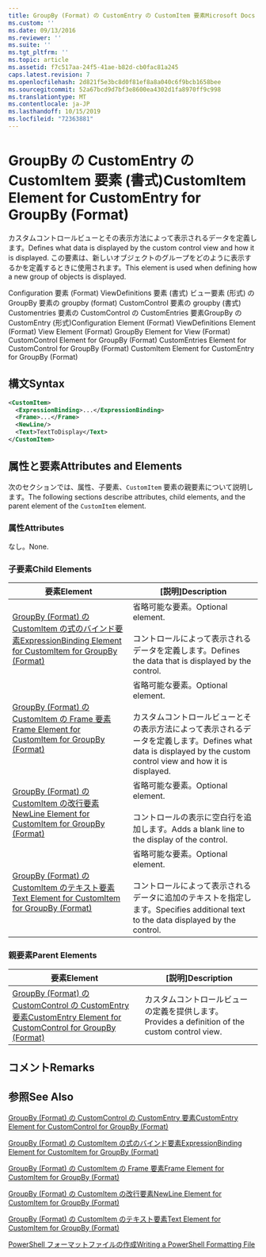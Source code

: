 ```yaml
---
title: GroupBy (Format) の CustomEntry の CustomItem 要素Microsoft Docs
ms.custom: ''
ms.date: 09/13/2016
ms.reviewer: ''
ms.suite: ''
ms.tgt_pltfrm: ''
ms.topic: article
ms.assetid: f7c517aa-24f5-41ae-b82d-cb0fac81a245
caps.latest.revision: 7
ms.openlocfilehash: 2d821f5e3bc8d0f81ef8a8a040c6f9bcb1658bee
ms.sourcegitcommit: 52a67bcd9d7bf3e8600ea4302d1fa8970ff9c998
ms.translationtype: MT
ms.contentlocale: ja-JP
ms.lasthandoff: 10/15/2019
ms.locfileid: "72363881"
---
```

# <a name="customitem-element-for-customentry-for-groupby-format"></a><span data-ttu-id="1e855-102">GroupBy の CustomEntry の CustomItem 要素 (書式)</span><span class="sxs-lookup"><span data-stu-id="1e855-102">CustomItem Element for CustomEntry for GroupBy (Format)</span></span>

<span data-ttu-id="1e855-103">カスタムコントロールビューとその表示方法によって表示されるデータを定義します。</span><span class="sxs-lookup"><span data-stu-id="1e855-103">Defines what data is displayed by the custom control view and how it is displayed.</span></span> <span data-ttu-id="1e855-104">この要素は、新しいオブジェクトのグループをどのように表示するかを定義するときに使用されます。</span><span class="sxs-lookup"><span data-stu-id="1e855-104">This element is used when defining how a new group of objects is displayed.</span></span>

<span data-ttu-id="1e855-105">Configuration 要素 (Format) ViewDefinitions 要素 (書式) ビュー要素 (形式) の GroupBy 要素の groupby (format) CustomControl 要素の groupby (書式) Customentries 要素の CustomControl の CustomEntries 要素GroupBy の CustomEntry (形式)</span><span class="sxs-lookup"><span data-stu-id="1e855-105">Configuration Element (Format) ViewDefinitions Element (Format) View Element (Format) GroupBy Element for View (Format) CustomControl Element for GroupBy (Format) CustomEntries Element for CustomControl for GroupBy (Format) CustomItem Element for CustomEntry for GroupBy (Format)</span></span>

## <a name="syntax"></a><span data-ttu-id="1e855-106">構文</span><span class="sxs-lookup"><span data-stu-id="1e855-106">Syntax</span></span>

```xml
<CustomItem>
  <ExpressionBinding>...</ExpressionBinding>
  <Frame>...</Frame>
  <NewLine/>
  <Text>TextToDisplay</Text>
</CustomItem>
```

## <a name="attributes-and-elements"></a><span data-ttu-id="1e855-107">属性と要素</span><span class="sxs-lookup"><span data-stu-id="1e855-107">Attributes and Elements</span></span>

<span data-ttu-id="1e855-108">次のセクションでは、属性、子要素、`CustomItem` 要素の親要素について説明します。</span><span class="sxs-lookup"><span data-stu-id="1e855-108">The following sections describe attributes, child elements, and the parent element of the `CustomItem` element.</span></span>

### <a name="attributes"></a><span data-ttu-id="1e855-109">属性</span><span class="sxs-lookup"><span data-stu-id="1e855-109">Attributes</span></span>

<span data-ttu-id="1e855-110">なし。</span><span class="sxs-lookup"><span data-stu-id="1e855-110">None.</span></span>

### <a name="child-elements"></a><span data-ttu-id="1e855-111">子要素</span><span class="sxs-lookup"><span data-stu-id="1e855-111">Child Elements</span></span>

|<span data-ttu-id="1e855-112">要素</span><span class="sxs-lookup"><span data-stu-id="1e855-112">Element</span></span>|<span data-ttu-id="1e855-113">[説明]</span><span class="sxs-lookup"><span data-stu-id="1e855-113">Description</span></span>|
|-------------|-----------------|
|[<span data-ttu-id="1e855-114">GroupBy (Format) の CustomItem の式のバインド要素</span><span class="sxs-lookup"><span data-stu-id="1e855-114">ExpressionBinding Element for CustomItem for GroupBy (Format)</span></span>](./expressionbinding-element-for-customitem-for-groupby-format.md)|<span data-ttu-id="1e855-115">省略可能な要素。</span><span class="sxs-lookup"><span data-stu-id="1e855-115">Optional element.</span></span><br /><br /> <span data-ttu-id="1e855-116">コントロールによって表示されるデータを定義します。</span><span class="sxs-lookup"><span data-stu-id="1e855-116">Defines the data that is displayed by the control.</span></span>|
|[<span data-ttu-id="1e855-117">GroupBy (Format) の CustomItem の Frame 要素</span><span class="sxs-lookup"><span data-stu-id="1e855-117">Frame Element for CustomItem for GroupBy (Format)</span></span>](./frame-element-for-customitem-for-groupby-format.md)|<span data-ttu-id="1e855-118">省略可能な要素。</span><span class="sxs-lookup"><span data-stu-id="1e855-118">Optional element.</span></span><br /><br /> <span data-ttu-id="1e855-119">カスタムコントロールビューとその表示方法によって表示されるデータを定義します。</span><span class="sxs-lookup"><span data-stu-id="1e855-119">Defines what data is displayed by the custom control view and how it is displayed.</span></span>|
|[<span data-ttu-id="1e855-120">GroupBy (Format) の CustomItem の改行要素</span><span class="sxs-lookup"><span data-stu-id="1e855-120">NewLine Element for CustomItem for GroupBy (Format)</span></span>](./newline-element-for-customitem-for-groupby-format.md)|<span data-ttu-id="1e855-121">省略可能な要素。</span><span class="sxs-lookup"><span data-stu-id="1e855-121">Optional element.</span></span><br /><br /> <span data-ttu-id="1e855-122">コントロールの表示に空白行を追加します。</span><span class="sxs-lookup"><span data-stu-id="1e855-122">Adds a blank line to the display of the control.</span></span>|
|[<span data-ttu-id="1e855-123">GroupBy (Format) の CustomItem のテキスト要素</span><span class="sxs-lookup"><span data-stu-id="1e855-123">Text Element for CustomItem for GroupBy (Format)</span></span>](./text-element-for-customitem-for-groupby-format.md)|<span data-ttu-id="1e855-124">省略可能な要素。</span><span class="sxs-lookup"><span data-stu-id="1e855-124">Optional element.</span></span><br /><br /> <span data-ttu-id="1e855-125">コントロールによって表示されるデータに追加のテキストを指定します。</span><span class="sxs-lookup"><span data-stu-id="1e855-125">Specifies additional text to the data displayed by the control.</span></span>|

### <a name="parent-elements"></a><span data-ttu-id="1e855-126">親要素</span><span class="sxs-lookup"><span data-stu-id="1e855-126">Parent Elements</span></span>

|<span data-ttu-id="1e855-127">要素</span><span class="sxs-lookup"><span data-stu-id="1e855-127">Element</span></span>|<span data-ttu-id="1e855-128">[説明]</span><span class="sxs-lookup"><span data-stu-id="1e855-128">Description</span></span>|
|-------------|-----------------|
|[<span data-ttu-id="1e855-129">GroupBy (Format) の CustomControl の CustomEntry 要素</span><span class="sxs-lookup"><span data-stu-id="1e855-129">CustomEntry Element for CustomControl for GroupBy (Format)</span></span>](./customentry-element-for-customcontrol-for-groupby-format.md)|<span data-ttu-id="1e855-130">カスタムコントロールビューの定義を提供します。</span><span class="sxs-lookup"><span data-stu-id="1e855-130">Provides a definition of the custom control view.</span></span>|

## <a name="remarks"></a><span data-ttu-id="1e855-131">コメント</span><span class="sxs-lookup"><span data-stu-id="1e855-131">Remarks</span></span>

## <a name="see-also"></a><span data-ttu-id="1e855-132">参照</span><span class="sxs-lookup"><span data-stu-id="1e855-132">See Also</span></span>

[<span data-ttu-id="1e855-133">GroupBy (Format) の CustomControl の CustomEntry 要素</span><span class="sxs-lookup"><span data-stu-id="1e855-133">CustomEntry Element for CustomControl for GroupBy (Format)</span></span>](./customentry-element-for-customcontrol-for-groupby-format.md)

[<span data-ttu-id="1e855-134">GroupBy (Format) の CustomItem の式のバインド要素</span><span class="sxs-lookup"><span data-stu-id="1e855-134">ExpressionBinding Element for CustomItem for GroupBy (Format)</span></span>](./expressionbinding-element-for-customitem-for-groupby-format.md)

[<span data-ttu-id="1e855-135">GroupBy (Format) の CustomItem の Frame 要素</span><span class="sxs-lookup"><span data-stu-id="1e855-135">Frame Element for CustomItem for GroupBy (Format)</span></span>](./frame-element-for-customitem-for-groupby-format.md)

[<span data-ttu-id="1e855-136">GroupBy (Format) の CustomItem の改行要素</span><span class="sxs-lookup"><span data-stu-id="1e855-136">NewLine Element for CustomItem for GroupBy (Format)</span></span>](./newline-element-for-customitem-for-groupby-format.md)

[<span data-ttu-id="1e855-137">GroupBy (Format) の CustomItem のテキスト要素</span><span class="sxs-lookup"><span data-stu-id="1e855-137">Text Element for CustomItem for GroupBy (Format)</span></span>](./text-element-for-customitem-for-groupby-format.md)

[<span data-ttu-id="1e855-138">PowerShell フォーマットファイルの作成</span><span class="sxs-lookup"><span data-stu-id="1e855-138">Writing a PowerShell Formatting File</span></span>](./writing-a-powershell-formatting-file.md)
